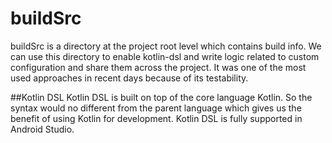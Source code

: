 # buildSrc
buildSrc is a directory at the project root level which contains build info. We can use this directory to enable kotlin-dsl and write logic related to custom configuration and share them across the project. It was one of the most used approaches in recent days because of its testability.

##Kotlin DSL
Kotlin DSL is built on top of the core language Kotlin. So the syntax would no different from the parent language which gives us the benefit of using Kotlin for development. Kotlin DSL is fully supported in Android Studio.
